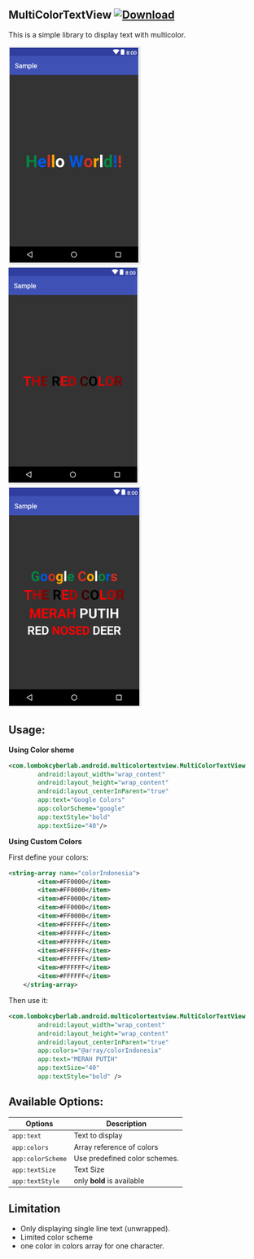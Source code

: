 **MultiColorTextView** [ ![Download](https://api.bintray.com/packages/ha-yi/MultiColorTextView/MultiColorTextView/images/download.svg) ](https://bintray.com/ha-yi/MultiColorTextView/MultiColorTextView/_latestVersion)
--

This is a simple library to display text with multicolor.


![sample](sampledata/multicolor1.PNG "sample")
![sample](sampledata/multicolor2.PNG "sample")
![sample](sampledata/multicolor3.PNG "sample")


Usage:
---

**Using Color sheme**
```xml
<com.lombokcyberlab.android.multicolortextview.MultiColorTextView
        android:layout_width="wrap_content"
        android:layout_height="wrap_content"
        android:layout_centerInParent="true"
        app:text="Google Colors"
        app:colorScheme="google"
        app:textStyle="bold"
        app:textSize="40"/>
```

**Using Custom Colors**

First define your colors:

```xml
<string-array name="colorIndonesia">
        <item>#FF0000</item>
        <item>#FF0000</item>
        <item>#FF0000</item>
        <item>#FF0000</item>
        <item>#FF0000</item>
        <item>#FFFFFF</item>
        <item>#FFFFFF</item>
        <item>#FFFFFF</item>
        <item>#FFFFFF</item>
        <item>#FFFFFF</item>
        <item>#FFFFFF</item>
        <item>#FFFFFF</item>
    </string-array>
```

Then use it:
```xml
<com.lombokcyberlab.android.multicolortextview.MultiColorTextView
        android:layout_width="wrap_content"
        android:layout_height="wrap_content"
        android:layout_centerInParent="true"
        app:colors="@array/colorIndonesia"
        app:text="MERAH PUTIH"
        app:textSize="40"
        app:textStyle="bold" />
```

Available Options:
---
Options       | Description  
--- | ---
`app:text` | Text to display 
`app:colors` | Array reference of colors
`app:colorScheme` | Use predefined color schemes.
`app:textSize` | Text Size
`app:textStyle` | only **bold** is available

 


Limitation
---
- Only displaying single line text (unwrapped).
- Limited color scheme
- one color in colors array for one character.